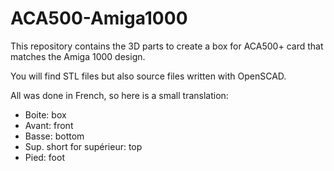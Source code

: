 # ACA500-Amiga1000
This repository contains the 3D parts to create a box for ACA500+ card that matches the Amiga 1000 design.

You will find STL files but also source files written with OpenSCAD.

All was done in French, so here is a small translation:
- Boite: box
- Avant: front
- Basse: bottom
- Sup. short for supérieur: top
- Pied: foot

